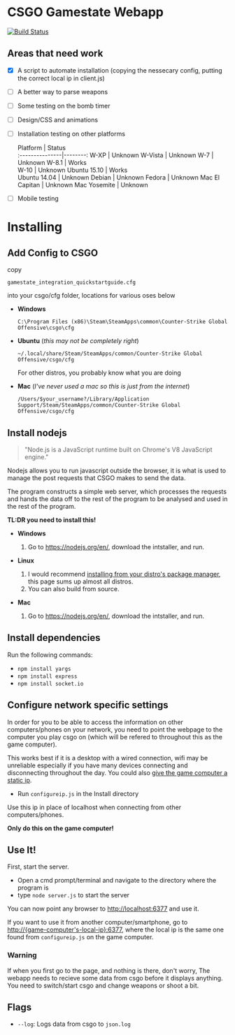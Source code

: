 # CSGO Gamestate Webapp

[![Build Status](https://travis-ci.org/emphaticpuma/csgoGamestate.svg?branch=master)](https://travis-ci.org/emphaticpuma/csgoGamestate)

## Areas that need work

- [x] A script to automate installation (copying the nessecary config, putting the correct local ip in client.js)
- [ ] A better way to parse weapons
- [ ] Some testing on the bomb timer
- [ ] Design/CSS and animations
- [ ] Installation testing on other platforms

    Platform    | Status  
:---------------|--------:
 W-XP           | Unknown 
 W-Vista        | Unknown 
 W-7            | Unknown 
 W-8.1          | Works  
 W-10           | Unknown
 Ubuntu 15.10   | Works   
 Ubuntu 14.04   | Unknown 
 Debian         | Unknown 
 Fedora         | Unknown 
 Mac El Capitan | Unknown 
 Mac Yosemite   | Unknown

- [ ] Mobile testing

# Installing

## Add Config to CSGO

copy

    gamestate_integration_quickstartguide.cfg

into your csgo/cfg folder, locations for various oses below

* **Windows**

    ```C:\Program Files (x86)\Steam\SteamApps\common\Counter-Strike Global Offensive\csgo\cfg```

* **Ubuntu** (*this may not be completely right*)

    ```~/.local/share/Steam/SteamApps/common/Counter-Strike Global Offensive/csgo/cfg```

	For other distros, you probably know what you are doing

* **Mac** (*I've never used a mac so this is just from the internet*)
	
	```/Users/$your_username?/Library/Application Support/Steam/SteamApps/common/Counter-Strike Global Offensive/csgo/cfg```

## Install nodejs

>"Node.js is a JavaScript runtime built on Chrome's V8 JavaScript engine."

Nodejs allows you to run javascript outside the browser, it is what is used to manage the post requests that CSGO makes to send the data.

The program constructs a simple web server, which processes the requests and hands the data off to the rest of the program to be analysed and used in the rest of the program.

**TL:DR you need to install this!**

* **Windows**

	1. Go to <https://nodejs.org/en/>, download the intstaller, and run.

* **Linux**

	1. I would recommend [installing from your distro's package manager](https://nodejs.org/en/download/package-manager/), this page sums up almost all distros.
	2. You can also build from source.

* **Mac**

	1. Go to <https://nodejs.org/en/>, download the intstaller, and run.
	
## Install dependencies

Run the following commands:

* ```npm install yargs```
* ```npm install express```
* ```npm install socket.io```

## Configure network specific settings

In order for you to be able to access the information on other computers/phones on your network, you need to point the webpage to the computer you play csgo on (which will be refered to throughout this as the game computer).

This works best if it is a desktop with a wired connection, wifi may be unreliable especially if you have many devices connecting and disconnecting throughout the day. You could also [give the game computer a static ip](http://www.linksys.com/us/support-article?articleNum=140106).

* Run ```configureip.js``` in the Install directory

Use this ip in place of localhost when connecting from other computers/phones.

**Only do this on the game computer!**

## Use It!

First, start the server.

* Open a cmd prompt/terminal and navigate to the directory where the program is
* type ```node server.js``` to start the server

You can now point any browser to <http://localhost:6377> and use it.

If you want to use it from another computer/smartphone, go to [http://{game-computer's-local-ip}:6377](http://{game-computer's-local-ip}:6377), where the local ip is the same one found from ```configureip.js``` on the game computer.

### Warning

If when you first go to the page, and nothing is there, don't worry, The webapp needs to recieve some data from csgo before it displays anything. You need to switch/start csgo and change weapons or shoot a bit.


## Flags

* ```--log```: Logs data from csgo to ```json.log```
